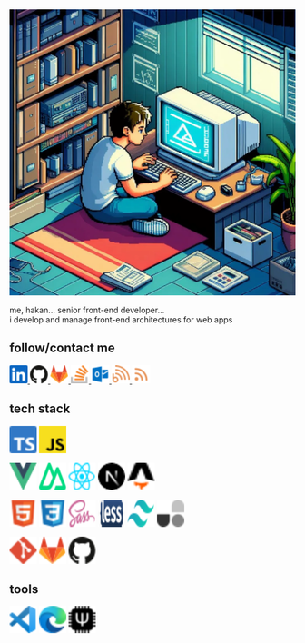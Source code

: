<link href="./style.css" rel="stylesheet"></link>

<img src="./images/coder.webp" alt="coder" style="" />

me, hakan... senior front-end developer...  
i develop and manage front-end architectures for web apps

## follow/contact me

<a href="https://www.linkedin.com/in/hakanakgul">
  <img src="./icons/logos--linkedin-icon.svg" alt="linkedin" style="width: 32px; height:32px" />
</a>
<a href="">
  <img src="./icons/logos--github-icon.svg" alt="linkedin" style="width: 32px; height:32px" />
</a>
<a href="https://gitlab.com/hakan-akgul">
  <img src="./icons/logos--gitlab.svg" alt="linkedin" style="width: 32px; height:32px" />
</a>
<a href="https://stackoverflow.com/users/13446430/hakan-akgul">
  <img src="./icons/logos--stackoverflow-icon.svg" alt="linkedin" style="width: 32px; height:32px" />
</a>
<a href="mailto:hakan-akgul@outlook.com">
  <img src="./icons/vscode-icons--file-type-outlook.svg" alt="linkedin" style="width: 32px; height:32px" />
</a>
<a href="https://hakan-akgul.github.io">
  <img src="./icons/grommet-icons--blog.svg" alt="linkedin" style="width: 32px; height:32px" />
</a>
<a href="https://hakan-akgul.github.io/rss.xml">
  <img src="./icons/heroicons--rss-20-solid.svg" alt="linkedin" style="width: 32px; height:32px" />
</a>

## tech stack

<p>
  <img alt="typescript" style="width:48px; height:48px " src="./icons/logos--typescript-icon.svg"/>
  <img alt="javascript" style="width:48px; height:48px " src="./icons/logos--javascript.svg"/>
</p>

<p>
  <img alt="vue" style="width:48px; height:48px " src="./icons/logos--vue.svg"/>
  <img alt="nuxt" style="width:48px; height:48px " src="./icons/logos--nuxt-icon.svg"/>
  <img alt="react" style="width:48px; height:48px " src="./icons/logos--react.svg"/>
  <img alt="next" style="width:48px; height:48px ".jr src="./icons/logos--nextjs-icon.svg"/>
  <img alt="astro" style="width:48px; height:48px " src="./icons/logos--astro-icon.svg"/>
</p>

<p>
  <img alt="html" style="width:48px; height:48px " src="./icons/devicon--html5.svg"/>
  <img alt="css" style="width:48px; height:48px " src="./icons/devicon--css3.svg"/>
  <img alt="sass" style="width:48px; height:48px " src="./icons/logos--sass.svg"/>
  <img alt="less" style="width:48px; height:48px " src="./icons/logos--less.svg"/>
  <img alt="tailwindcss" style="width:48px; height:48px " src="./icons/logos--tailwindcss-icon.svg"/>
  <img alt="unocss" style="width:48px; height:48px " src="./icons/logos--unocss.svg"/>
</p>

<p>
  <img alt="git" style="width:48px; height:48px " src="./icons/logos--git-icon.svg"/>
  <img alt="gitlab" style="width:48px; height:48px " src="./icons/logos--gitlab.svg"/>
  <img alt="github" style="width:48px; height:48px " src="./icons/logos--github-icon.svg"/>
</p>

## tools

<p>
  <img alt="vscode" style="width:48px; height:48px " src="./icons/logos--visual-studio-code.svg"/>
  <img alt="edge" style="width:48px; height:48px " src="./icons/logos--microsoft-edge.svg"/>
  <img alt="qmk" style="width:48px; height:48px " src="./icons/simple-icons--qmk.svg"/>
</p>
